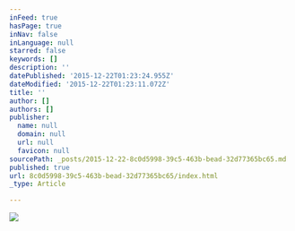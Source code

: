 ```yaml
---
inFeed: true
hasPage: true
inNav: false
inLanguage: null
starred: false
keywords: []
description: ''
datePublished: '2015-12-22T01:23:24.955Z'
dateModified: '2015-12-22T01:23:11.072Z'
title: ''
author: []
authors: []
publisher:
  name: null
  domain: null
  url: null
  favicon: null
sourcePath: _posts/2015-12-22-8c0d5998-39c5-463b-bead-32d77365bc65.md
published: true
url: 8c0d5998-39c5-463b-bead-32d77365bc65/index.html
_type: Article

---
```

![](https://the-grid-user-content.s3-us-west-2.amazonaws.com/7e3eacdb-c9f6-4f62-ac9e-6eea3a19c3ba.jpg)